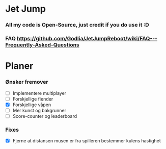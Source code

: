 # Jet Jump
### All my code is Open-Source, just credit if you do use it :D
### FAQ https://github.com/Godlia/JetJumpReboot/wiki/FAQ---Frequently-Asked-Questions


# Planer
### Ønsker fremover
- [ ] Implementere multiplayer
- [ ] Forskjellige fiender
- [x] Forskjellige våpen
- [ ] Mer kunst og bakgrunner
- [ ] Score-counter og leaderboard
### Fixes
- [x] Fjerne at distansen musen er fra spilleren bestemmer kulens hastighet

